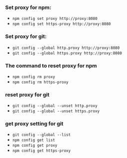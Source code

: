 ### Set proxy for npm:
- `npm config set proxy http://proxy:8080`
- `npm config set https-proxy http://proxy:8080`

### Set proxy for git:
- `git config --global http.proxy http://proxy:8080`
- `git config --global https.proxy http://proxy:8080`


### The command to reset proxy for npm 
- `npm config rm proxy`
- `npm config rm https-proxy`

### reset proxy for git
- `git config --global --unset http.proxy`
- `git config --global --unset https.proxy`

### get proxy setting for git
- `git config --global --list`
- `npm config get list`
- `npm config get proxy`
- `npm config get https-proxy`
